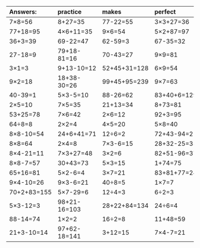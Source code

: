 | Answers: | practice | makes | perfect | ! |
| :--- | :--- | :--- | :--- | :--- |
| 7×8=56 | 8+27=35 | 77-22=55 | 3×3+27=36 | 7×2=14 | 
| 77+18=95 | 4×6+11=35 | 9×6=54 | 5×2+87=97 | 18÷6=3 | 
| 36+3=39 | 69-22=47 | 62-59=3 | 67-35=32 | 42÷6=7 | 
| 27-18=9 | 79+18-81=16 | 70-43=27 | 9×9=81 | 2×3=6 | 
| 3×1=3 | 9+13-10=12 | 52+45+31=128 | 6×9=54 | 4×2=8 | 
| 9×2=18 | 18+38-30=26 | 99+45+95=239 | 9×7=63 | 6×8=48 | 
| 40-39=1 | 5×3-5=10 | 88-26=62 | 83+40+6=129 | 47+37=84 | 
| 2×5=10 | 7×5=35 | 21+13=34 | 8+73=81 | 5×6=30 | 
| 53+25=78 | 7×6=42 | 2×6=12 | 92+3=95 | 71+53+81=205 | 
| 64÷8=8 | 2×2=4 | 4×5=20 | 5×8=40 | 4+40=44 | 
| 8×8-10=54 | 24+6+41=71 | 12÷6=2 | 72+43-94=21 | 35-5=30 | 
| 8×8=64 | 2×4=8 | 7×3-6=15 | 28+32-25=35 | 58+5+20=83 | 
| 8×4-21=11 | 7×3+27=48 | 3×2=6 | 82+51-96=37 | 4×4+85=101 | 
| 8×8-7=57 | 30+43=73 | 5×3=15 | 1+74=75 | 5×2+43=53 | 
| 65+16=81 | 5×2-6=4 | 3×7=21 | 83+81+77=241 | 8×4+22=54 | 
| 9×4-10=26 | 9×3-6=21 | 40÷8=5 | 1×7=7 | 70+18+86=174 | 
| 70+2+83=155 | 5×7-29=6 | 12÷4=3 | 6÷2=3 | 9×5-9=36 | 
| 5×3-12=3 | 98+21-16=103 | 28+22+84=134 | 24÷6=4 | 5×8+24=64 | 
| 88-14=74 | 1×2=2 | 16÷2=8 | 11+48=59 | 97+75-28=144 | 
| 21+3-10=14 | 97+62-18=141 | 3+12=15 | 7×4-7=21 | 68-8=60 | 
